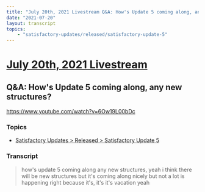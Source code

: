 ```yaml
---
title: "July 20th, 2021 Livestream Q&A: How's Update 5 coming along, any new structures?"
date: "2021-07-20"
layout: transcript
topics:
    - "satisfactory-updates/released/satisfactory-update-5"
---
```

# [July 20th, 2021 Livestream](../2021-07-20.md)
## Q&A: How's Update 5 coming along, any new structures?
https://www.youtube.com/watch?v=6Ow19L00bDc

### Topics
* [Satisfactory Updates > Released > Satisfactory Update 5](../topics/satisfactory-updates/released/satisfactory-update-5.md)

### Transcript

> how's update 5 coming along any new structures, yeah i think there will be new structures but it's coming along nicely but not a lot is happening right because it's, it's it's vacation yeah
